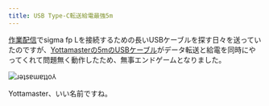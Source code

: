 ```yaml
---
title: USB Type-C転送給電最強5m
---
```

[作業配信](https://www.youtube.com/c/r7kamura)でsigma fp Lを接続するための長いUSBケーブルを探す日々を送っていたのですが、[Yottamasterの5mのUSBケーブル](https://www.amazon.co.jp/dp/B09Y1BY75P)がデータ転送と給電を同時にやってくれて問題無く動作したため、無事エンドゲームとなりました。

![](https://lh5.googleusercontent.com/WKmbW-tsX0kKMIA7Gkhq42DQ3uXpUfUyOw_eIN0kpnutV6d1rwJ9vKXHRi_dtAvFo5WUNLhennjOom5jSvJn1Gsk2GmBhAUSp-E2gNBIa9uiEZ8fUDAVcN4DIEVC3IGx52VJPXxEneaSNtGYb71OPYw "ɹǝʇsɐɯɐʇʇo⅄")

Yottamaster、いい名前ですね。
